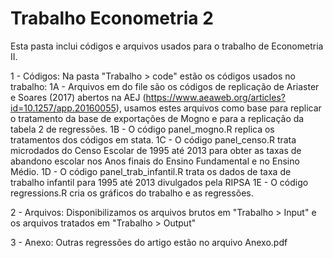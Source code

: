 # Trabalho Econometria 2

Esta pasta inclui códigos e arquivos usados para o trabalho de Econometria II.

1 - Códigos:
Na pasta "Trabalho > code" estão os códigos usados no trabalho:
1A - Arquivos em do file são os códigos de replicação de Ariaster e Soares (2017) abertos na AEJ (https://www.aeaweb.org/articles?id=10.1257/app.20160055), 
usamos estes arquivos como base para replicar o tratamento da base de exportações de Mogno e para a replicação da tabela 2 de regressões.
1B - O código panel_mogno.R replica os tratamentos dos códigos em stata.
1C - O código panel_censo.R trata microdados do Censo Escolar de 1995 até 2013 para obter as taxas de abandono escolar nos 
Anos finais do Ensino Fundamental e no Ensino Médio.
1D - O código panel_trab_infantil.R trata os dados de taxa de trabalho infantil para 1995 até 2013 divulgados pela RIPSA
1E - O código regressions.R cria os gráficos do trabalho e as regressões.

2 - Arquivos:
Disponibilizamos os arquivos brutos em "Trabalho > Input" e os arquivos tratados em "Trabalho > Output"

3 - Anexo:
Outras regressões do artigo estão no arquivo Anexo.pdf
